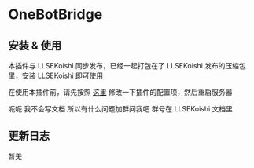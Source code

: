 # OneBotBridge

## 安装 & 使用

本插件与 LLSEKoishi 同步发布，已经一起打包在了 LLSEKoishi 发布的压缩包里，安装 LLSEKoishi 即可使用

在使用本插件前，请先按照 [这里](../../res/koishi.yml) 修改一下插件的配置项，然后重启服务器

呃呃 我不会写文档 所以有什么问题加群问我吧 群号在 LLSEKoishi 文档里

## 更新日志

暂无
